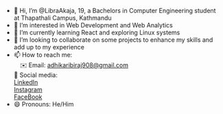 - 👋 Hi, I’m @LibraAkaja, 19, a Bachelors in Computer Engineering student at Thapathali Campus, Kathmandu  
- 👀 I’m interested in Web Development and Web Analytics
- 🌱 I’m currently learning React and exploring Linux systems
- 💞️ I’m looking to collaborate on some projects to enhance my skills and add up to my experience
- 📫 How to reach me:<br>
  &emsp;✉️ Email: [adhikaribiraj908@gmail.com](mailto:adhikaribiraj908@gmail.com)<br>
  📱 Social media:<br>
  [LinkedIn](https://www.linkedin.com/in/biraj-adhikari-86005b352)<br>
  [Instagram](https://www.instagram.com/birajadhikari908/)<br>
  [FaceBook](https://www.facebook.com/biraj.adhikari.39750)
- 😄 Pronouns: He/Him
